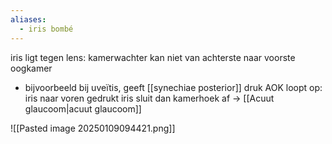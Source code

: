 ```yaml
---
aliases:
  - iris bombé
---
```

iris ligt tegen lens: kamerwachter kan niet van achterste naar voorste oogkamer
- bijvoorbeeld bij uveïtis, geeft [[synechiae posterior]]
druk AOK loopt op: iris naar voren gedrukt
iris sluit dan kamerhoek af -> [[Acuut glaucoom|acuut glaucoom]] 

![[Pasted image 20250109094421.png]]